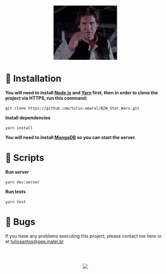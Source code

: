 <p align="center">
   <img src=".github/docs/images/Hi.gif" width="200"/>
</p>

# 🔧 Installation

**You will need to install [Node.js](https://nodejs.org/en/download/) and [Yarn](https://yarnpkg.com/) first, then in order to clone the project via HTTPS, run this command:**

```git clone https://github.com/tulio-amaral/B2W_Star_Wars.git```

**Install dependencies**

```yarn install```

**You will need to install [MongoDB](https://docs.mongodb.com/manual/installation/) so you can start the server.**

# 🚀 Scripts
**Run server**

```yarn dev:server```

**Run tests**

```yarn test```

# 🐛 Bugs
If you have any problems executing this project, please contact me here or at tuliosantos@gee.inatel.br

</br>
</br>

<p align="center">
   <img src=".github/docs/images/MayTheForce.gif" width="450"/>
</p>
